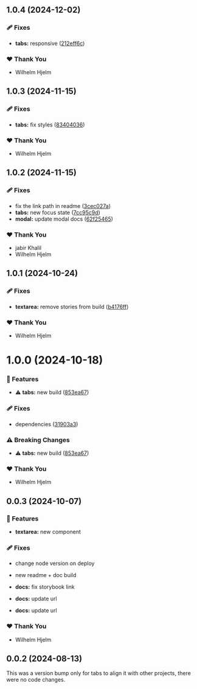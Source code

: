 ## 1.0.4 (2024-12-02)

### 🩹 Fixes

- **tabs:** responsive ([212eff6c](https://github.com/migrationsverket/midas/commit/212eff6c))

### ❤️  Thank You

- Wilhelm Hjelm

## 1.0.3 (2024-11-15)

### 🩹 Fixes

- **tabs:** fix styles ([83404036](https://github.com/migrationsverket/midas/commit/83404036))

### ❤️  Thank You

- Wilhelm Hjelm

## 1.0.2 (2024-11-15)

### 🩹 Fixes

- fix the link path in readme ([3cec027a](https://github.com/migrationsverket/midas/commit/3cec027a))
- **tabs:** new focus state ([7cc95c9d](https://github.com/migrationsverket/midas/commit/7cc95c9d))
- **modal:** update modal docs ([62f25465](https://github.com/migrationsverket/midas/commit/62f25465))

### ❤️  Thank You

- jabir Khalil
- Wilhelm Hjelm

## 1.0.1 (2024-10-24)

### 🩹 Fixes

- **textarea:** remove stories from build ([b4176ff](https://github.com/migrationsverket/midas/commit/b4176ff))

### ❤️  Thank You

- Wilhelm Hjelm

# 1.0.0 (2024-10-18)

### 🚀 Features

- ⚠️  **tabs:** new build ([853ea67](https://github.com/migrationsverket/midas/commit/853ea67))

### 🩹 Fixes

- dependencies ([31903a3](https://github.com/migrationsverket/midas/commit/31903a3))

### ⚠️  Breaking Changes

- ⚠️  **tabs:** new build ([853ea67](https://github.com/migrationsverket/midas/commit/853ea67))

### ❤️  Thank You

- Wilhelm Hjelm

## 0.0.3 (2024-10-07)


### 🚀 Features

- **textarea:** new component


### 🩹 Fixes

- change node version on deploy

- new readme + doc build

- **docs:** fix storybook link

- **docs:** update url

- **docs:** update url


### ❤️  Thank You

- Wilhelm Hjelm

## 0.0.2 (2024-08-13)

This was a version bump only for tabs to align it with other projects, there were no code changes.